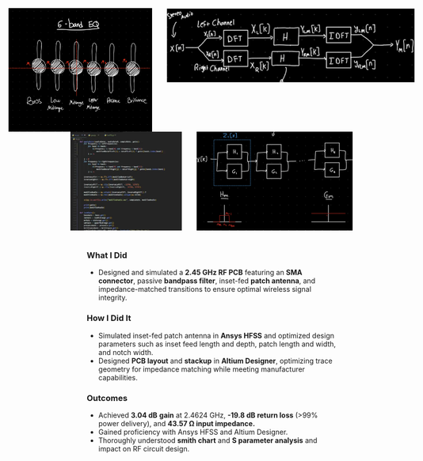 <div style = "display: flex; gap: 30px; justify-content: center;">
  <img src = "/projects/graphicequalizer/ge5.png" width="400" height="250">
  <img src = "/projects/graphicequalizer/ge2.png" width="500" height="150">
</div>

<div style = "display: flex; gap: 30px; justify-content: center;">
  <img src = "/projects/graphicequalizer/ge4.png" width="400" height="200">
  <img src = "/projects/graphicequalizer/ge3.png" width="400" height="200">
</div>


<br>

### What I Did
- Designed and simulated a **2.45 GHz RF PCB** featuring an **SMA connector**, passive **bandpass filter**, inset-fed **patch antenna**, and impedance-matched transitions to ensure optimal wireless signal integrity.

### How I Did It
- Simulated inset-fed patch antenna in **Ansys HFSS** and optimized design parameters such as inset feed length and depth, patch length and width, and notch width.
- Designed **PCB layout** and **stackup** in **Altium Designer**, optimizing trace geometry for impedance matching while meeting manufacturer capabilities.

### Outcomes
- Achieved **3.04 dB** **gain** at 2.4624 GHz, **-19.8 dB return loss** (>99% power delivery), and **43.57 Ω input impedance.**
- Gained proficiency with Ansys HFSS and Altium Designer.
- Thoroughly understood **smith chart** and **S parameter analysis** and impact on RF circuit design.
